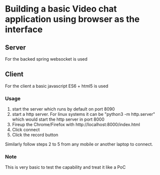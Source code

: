 # Building a basic Video chat application using browser as the interface

## Server
For the backed spring websocket is used

## Client
For the client a basic javascript ES6 + html5 is used


### Usage
1. start the server which runs by default on port 8090
2. start a http server. For linux systems it can be "python3 -m http.server" which would start the http server in port 8000
3. Fireup the Chrome/Firefox with http://localhost:8000/index.html
4. Click connect
5. Click the record button

Similarly follow steps 2 to 5 from any mobile or another laptop to connect.

### Note
This is very basic to test the capability and treat it like a PoC
